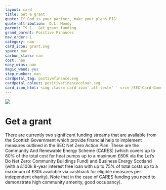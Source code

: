```yaml
---
layout: card
title: Get a grant 
quote: If God is your partner, make your plans BIG!
quote-attribution:  D.L. Moody
parent: T9.1 - Get grant funding
grand_parent: Positive Finances 
nav_order: 1
category: nan
card_icon: grant.svg
space: nan
carbon_stars: nan
cost: nan
easy_wins: nan
magic_wand: yes
step_number: nan
cardpetal_tag: postivefinance.svg
cardpetal_colour: positivefinancecolour.svg
card_icon_html: <img class='card-icon' alt-text=' ' src='/SEC-Card-Game/graphics/card_icons/grant.svg'>
---
```


<img class='card-icon' alt-text=' ' src='/SEC-Card-Game/graphics/card_icons/grant.svg'>
<h1>Get a grant </h1>

<p>There are currently two significant funding streams that are available from the Scottish Government which provide financial help to implement measures outlined in the SEC Net Zero Action Plan. These are the Community And Renewable Energy Scheme (CARES) (which covers up to 80% of the total cost for heat pumps up to a maximum £80K via the Let’s Do Net Zero: Community Buildings Fund) and Business Energy Scotland (with a £100k 8-year interest free loan with up to 75% of total costs up to a maximum of £30k available via cashback for eligible measures per independent charity). Note that in the case of CARES funding you need to demonstrate high community amenity, good occupancy).</p> 

